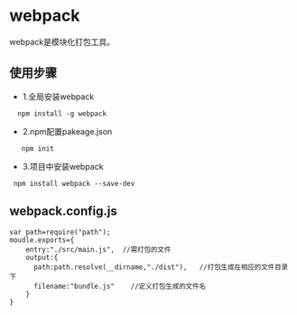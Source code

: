 # webpack
webpack是模块化打包工具。

## 使用步骤
  + 1.全局安装webpack
  ```
    npm install -g webpack
  ```
  + 2.npm配置pakeage.json  
  ```
     npm init
  ```
  + 3.项目中安装webpack
  ```
   npm install webpack --save-dev
  ```

## webpack.config.js
```
var path=require("path");
moudle.exports={
    entry:"./src/main.js",  //需打包的文件
    output:{
      path:path.resolve(__dirname,"./dist"),   //打包生成在相应的文件目录下
      filename:"bundle.js"    //定义打包生成的文件名
    }
}

```
